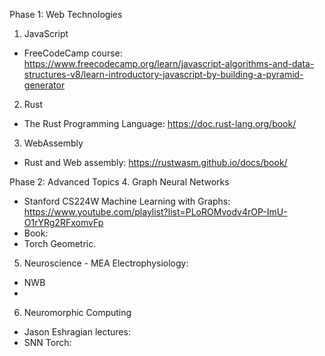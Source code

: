 Phase 1: Web Technologies

1. JavaScript
- FreeCodeCamp course: https://www.freecodecamp.org/learn/javascript-algorithms-and-data-structures-v8/learn-introductory-javascript-by-building-a-pyramid-generator
2.  Rust
- The Rust Programming Language: https://doc.rust-lang.org/book/
3. WebAssembly
- Rust and Web assembly: https://rustwasm.github.io/docs/book/

Phase 2: Advanced Topics
4. Graph Neural Networks
- Stanford CS224W Machine Learning with Graphs: https://www.youtube.com/playlist?list=PLoROMvodv4rOP-ImU-O1rYRg2RFxomvFp
- Book:
- Torch Geometric.
5. Neuroscience - MEA Electrophysiology:
- NWB
- 

6. Neuromorphic Computing
- Jason Eshragian lectures:
- SNN Torch:
